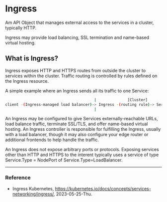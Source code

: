 # Ingress

Am API Object that manages external access to the services in a cluster, typically HTTP.

Ingress may provide load balancing, SSL termination and name-based virtual hosting.

## What is Ingress?

Ingress exposes HTTP and HTTPS routes from outside the cluster to services within the cluster. Traffic routing is controlled by rules defined on the Ingress resource.

A simple example where an Ingress sends all its traffic to one Service:

```Bash
                                        |              [Cluster]           
client -(Ingress-managed load balancer)-> Ingress -(routing rule)-> Service -> Pod0 
                                        |                                   ㄴ> Pod1
```

An Ingress may be configured to give Services externally-reachable URLs, load balance traffic, terminate SSL/TLS, and offer name-based virtual hosting. An Ingress controller is responsible for fulfilling the Ingress, usually with a load balancer, though it may also configure your edge router or additional frontends to help handle the traffic.

An Ingress does not expose arbitrary ports or protocols. Exposing services other than HTTP and HTTPS to the interent typically uses a service of type Service.Type = NodePort of Service.Type=LoadBalancer.

---

### Reference
- Ingress Kubernetes, https://kubernetes.io/docs/concepts/services-networking/ingress/, 2023-05-25-Thu.
